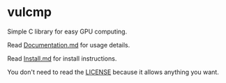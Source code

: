 # vulcmp

Simple C library for easy GPU computing. 

Read [Documentation.md](https://github.com/Doi6doi/vulcmp/blob/main/Documentation.md) for usage details.

Read [Install.md](https://github.com/Doi6doi/vulcmp/blob/main/Install.md) for install instructions.

You don't need to read the [LICENSE](https://github.com/Doi6doi/vulcmp/blob/main/LICENSE) because it allows anything you want.
